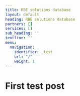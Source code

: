 ```yaml
---
title: RBE solutions database
layout: default
heading: RBE solutions database
partners: []
services: []
sub_heading: ''
textline: ''
menu:
  navigation:
    identifier: _test
    url: "/"
    weight: 1
---
```

# First test post


